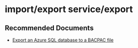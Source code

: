 <properties
	pageTitle="import/export service/export"
	description="import/export service/export"
	service="microsoft.sql"
	resource="servers"
	authors="aashu"
	displayOrder=""
	selfHelpType="generic"
	supportTopicIds="31980417"
	resourceTags=""
	productPesIds="13491"
	cloudEnvironments="public"
	articleId="99bd6a4e-9d65-40b5-9e04-69be248c13af"
/>

# import/export service/export

## **Recommended Documents**

* [Export an Azure SQL database to a BACPAC file](https://docs.microsoft.com/azure/sql-database/sql-database-export)
